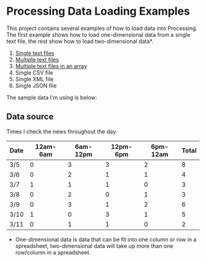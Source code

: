Processing Data Loading Examples
================================

This project contains several examples of how to load data into Processing. The first example shows how to load one-dimensional data from a single text file, the rest show how to load two-dimensional data*. 

1. [Single text files](single_txt_file/)
2. [Multiple text files](multiple_txt_files/)
2. [Multiple text files in an array](multiple_txt_files_array/)
3. Single CSV file
4. Single XML file
5. Single JSON file

The sample data I'm using is below:

## Data source

Times I check the news throughout the day.

| Date | 12am-6am | 6am-12pm | 12pm-6pm | 6pm-12am | Total |
|-----|----------|----------|----------|----------|-------|
| 3/5 | 0 | 3 | 3 | 2 | 8 |
| 3/6 | 0 | 2 | 1 | 1 | 4 |
| 3/7 | 1 | 1 | 1 | 0 | 3 |
| 3/8 | 0 | 2 | 0 | 1 | 3 |
| 3/9 | 0 | 3 | 1 | 2 | 6 |
| 3/10 | 1 | 0 | 3 | 1 | 5 |
| 3/11 | 0 | 1 | 1 | 0 | 2 |


* One-dimensional data is data that can be fit into one column or row in a spreadsheet, two-dimensional data will take up more than one row/column in a spreadsheet. 